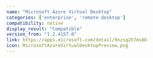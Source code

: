 ```yaml
---
name: "Microsoft Azure Virtual Desktop"
categories: ['enterprise', 'remote-desktop']
compatibility: native
display_result: "Compatible"
version_from: "1.2.4157.0"
link: https://apps.microsoft.com/detail/9nzsg2h7ms6b
icon: MicrosoftAzureVirtualDesktopPreview.png
---
```

